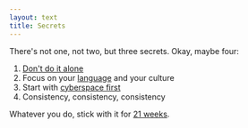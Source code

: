 ```yaml
---
layout: text 
title: Secrets
---
```


There's not one, not two, but three secrets. Okay, maybe four:

1. [Don't do it alone](/blueprint#team-up)
2. Focus on your [language](/language) and your culture
3. Start with [cyberspace first](/cyberspace)
4. Consistency, consistency, consistency

Whatever you do, stick with it for [21 weeks](/secrets).
